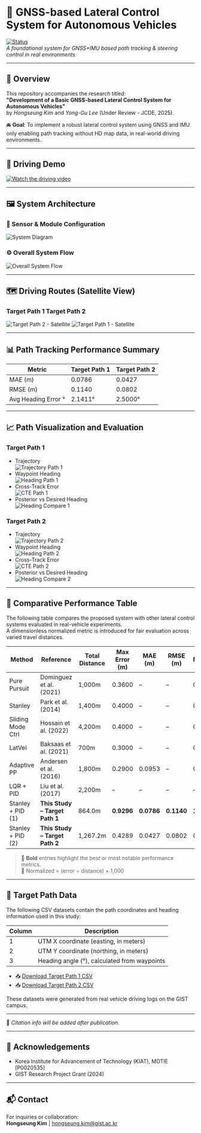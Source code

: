 # 🚗 GNSS-based Lateral Control System for Autonomous Vehicles

[![Status](https://img.shields.io/badge/Under--Review--JCDE-orange)]()  
*A foundational system for GNSS+IMU based path tracking & steering control in real environments*

---

## 📌 Overview

This repository accompanies the research titled:  
**"Development of a Basic GNSS-based Lateral Control System for Autonomous Vehicles"**  
by *Hongseung Kim* and *Yong-Gu Lee* (Under Review - JCDE, 2025).

🚘 **Goal**: To implement a robust lateral control system using GNSS and IMU only enabling path tracking without HD map data, in real-world driving environments.

---

## 🎥 Driving Demo

[![Watch the driving video](https://img.youtube.com/vi/ewxYHlESX0o/0.jpg)](https://youtu.be/ewxYHlESX0o)

---

## 🖼️ System Architecture

### 📍 Sensor & Module Configuration  
![System Diagram](fig/system_diagram.png)

### ⚙️ Overall System Flow  
![Overall System Flow](fig/overall_system_diagram.png)

---

## 🗺️ Driving Routes (Satellite View)

### Target Path 1                                                                          Target Path 2  
![Target Path 2 - Satellite](fig/target_path2_map.png)                                     ![Target Path 1 - Satellite](fig/target_path1_map.png)
 
---

## 📊 Path Tracking Performance Summary

| Metric              | Target Path 1 | Target Path 2 |
|---------------------|---------------|---------------|
| MAE (m)             | 0.0786        | 0.0427        |
| RMSE (m)            | 0.1140        | 0.0802        |
| Avg Heading Error ° | 2.1411°       | 2.5000°       |

---

## 📈 Path Visualization and Evaluation

### Target Path 1  
- Trajectory  
  ![Trajectory Path 1](fig/trajectory_path1.png)  
- Waypoint Heading  
  ![Heading Path 1](fig/heading_path1.png)  
- Cross-Track Error  
  ![CTE Path 1](fig/cte_path1.png)  
- Posterior vs Desired Heading  
  ![Heading Compare 1](fig/heading_compare1.png)

### Target Path 2  
- Trajectory  
  ![Trajectory Path 2](fig/trajectory_path2.png)  
- Waypoint Heading  
  ![Heading Path 2](fig/heading_path2.png)  
- Cross-Track Error  
  ![CTE Path 2](fig/cte_path2.png)  
- Posterior vs Desired Heading  
  ![Heading Compare 2](fig/heading_compare2.png)

---

## 🧪 Comparative Performance Table

The following table compares the proposed system with other lateral control systems evaluated in real-vehicle experiments.  
A dimensionless normalized metric is introduced for fair evaluation across varied travel distances.

| Method              | Reference                     | Total Distance | Max Error (m) | MAE (m)  | RMSE (m) | Max/km | MAE/km | RMSE/km |
|---------------------|-------------------------------|----------------|---------------|----------|----------|--------|--------|---------|
| Pure Pursuit        | Dominguez et al. (2021)       | 1,000m         | 0.3600        | –        | –        | 0.3600 | –      | –       |
| Stanley             | Park et al. (2014)            | 1,400m         | 0.4000        | –        | –        | 0.2857 | –      | –       |
| Sliding Mode Ctrl   | Hossain et al. (2022)         | 4,200m         | 0.4000        | –        | –        | 0.0952 | –      | –       |
| LatVel              | Baksaas et al. (2021)         | 700m           | 0.3000        | –        | –        | 0.4286 | –      | –       |
| Adaptive PP         | Andersen et al. (2016)        | 1,800m         | 0.2900        | 0.0953   | –        | 0.1611 | 0.0529 | –       |
| LQR + PID           | Liu et al. (2017)             | 2,200m         | –             | –        | –        | –      | –      | –       |
| Stanley + PID (1)   | **This Study – Target Path 1**| 864.0m         | **0.9296**    | **0.0786** | **0.1140** | **1.0755** | **0.0909** | **0.1320** |
| Stanley + PID (2)   | **This Study – Target Path 2**| 1,267.2m       | 0.4289        | 0.0427   | 0.0802   | 0.3384 | 0.0337 | 0.0633 |

> 🔹 **Bold** entries highlight the best or most notable performance metrics.  
> 🔸 Normalized = (error ÷ distance) × 1,000

---

## 📂 Target Path Data

The following CSV datasets contain the path coordinates and heading information used in this study:

| Column | Description                                  |
|--------|----------------------------------------------|
| 1      | UTM X coordinate (easting, in meters)        |
| 2      | UTM Y coordinate (northing, in meters)       |
| 3      | Heading angle (°), calculated from waypoints |

- 📥 [Download Target Path 1 CSV](data/target_path1.csv)
- 📥 [Download Target Path 2 CSV](data/target_path2.csv)

These datasets were generated from real vehicle driving logs on the GIST campus.

---

<!--
## 📖 Citation

```bibtex
@article{kim2025gnss,
  title={Development of a Basic GNSS-based Lateral Control System for Autonomous Vehicles},
  author={Kim, Hongseung and Lee, Yong-Gu},
  journal={Journal of Computational Design and Engineering},
  year={2025}
}
```
-->

📝 *Citation info will be added after publication.*

---

## 🙌 Acknowledgements

- Korea Institute for Advancement of Technology (KIAT), MOTIE [P0020535]  
- GIST Research Project Grant (2024)

---

## 📬 Contact

For inquiries or collaboration:  
**Hongseung Kim** | hongseung.kim@gist.ac.kr
